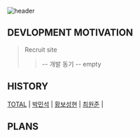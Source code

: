 ![header](https://capsule-render.vercel.app/api?type=soft&color=#B897FF&height=200&section=header&text=구인구직웹%20프로젝트&fontSize=70)

DEVLOPMENT MOTIVATION
---
> Recruit site
> > -- 개발 동기 
> > -- empty

HISTORY
---
[TOTAL](DOCUMENT/HISTORY/TOTAL) | [박민석](DOCUMENT/HISTORY/박민석) | 
[황보성현](DOCUMENT/HISTORY/황보성현) | [최원준](DOCUMENT/HISTORY/최원준) | 

PLANS
---

